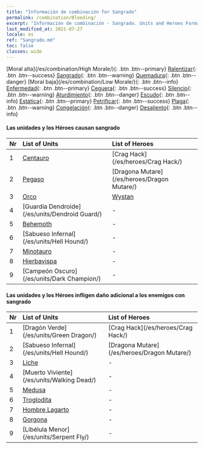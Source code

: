 ```yaml
---
title: "Información de combinación for Sangrado"
permalink: /combination/Bleeding/
excerpt: "Información de combinación - Sangrado. Units and Heroes Formation."
last_modified_at: 2021-07-27
locale: es
ref: "Sangrado.md"
toc: false
classes: wide
---
```


  [Moral alta](/es/combination/High Morale/){: .btn .btn--primary} [Ralentizar](/es/combination/Slow/){: .btn .btn--success} [Sangrado](/es/combination/Bleeding/){: .btn .btn--warning} [Quemadura](/es/combination/Burning/){: .btn .btn--danger} [Moral baja](/es/combination/Low Morale/){: .btn .btn--info} [Enfermedad](/es/combination/Disease/){: .btn .btn--primary} [Ceguera](/es/combination/Blind/){: .btn .btn--success} [Silencio](/es/combination/Silence/){: .btn .btn--warning} [Aturdimiento](/es/combination/Stun/){: .btn .btn--danger} [Escudo](/es/combination/Shield/){: .btn .btn--info} [Estática](/es/combination/Static/){: .btn .btn--primary} [Petrificar](/es/combination/Petrify/){: .btn .btn--success} [Plaga](/es/combination/Plague/){: .btn .btn--warning} [Congelación](/es/combination/Freeze/){: .btn .btn--danger} [Desaliento](/es/combination/Deterrence/){: .btn .btn--info} 


#### Las unidades y los Héroes causan sangrado

  | Nr |  List of Units  | List of Heroes | 
  |:---|:----------------|:---------------| 
  | 1 | [Centauro](/es/units/Centaur/) | [Crag Hack](/es/heroes/Crag Hack/) |
  | 2 | [Pegaso](/es/units/Pegasus/) | [Dragona Mutare](/es/heroes/Dragon Mutare/) |
  | 3 | [Orco](/es/units/Orc/) | [Wystan](/es/heroes/Wystan/) |
  | 4 | [Guardia Dendroide](/es/units/Dendroid Guard/) | - |
  | 5 | [Behemoth](/es/units/Behemoth/) | - |
  | 6 | [Sabueso Infernal](/es/units/Hell Hound/) | - |
  | 7 | [Minotauro](/es/units/Minotaur/) | - |
  | 8 | [Hierbavispa](/es/units/Waspwort/) | - |
  | 9 | [Campeón Oscuro](/es/units/Dark Champion/) | - |


#### Las unidades y los Héroes infligen daño adicional a los enemigos con sangrado

  | Nr |  List of Units  | List of Heroes | 
  |:---|:----------------|:---------------| 
  | 1 | [Dragón Verde](/es/units/Green Dragon/) | [Crag Hack](/es/heroes/Crag Hack/) |
  | 2 | [Sabueso Infernal](/es/units/Hell Hound/) | [Dragona Mutare](/es/heroes/Dragon Mutare/) |
  | 3 | [Liche](/es/units/Lich/) | - |
  | 4 | [Muerto Viviente](/es/units/Walking Dead/) | - |
  | 5 | [Medusa](/es/units/Medusa/) | - |
  | 6 | [Troglodita](/es/units/Troglodyte/) | - |
  | 7 | [Hombre Lagarto](/es/units/Lizardman/) | - |
  | 8 | [Gorgona](/es/units/Gorgon/) | - |
  | 9 | [Libélula Menor](/es/units/Serpent Fly/) | - |
